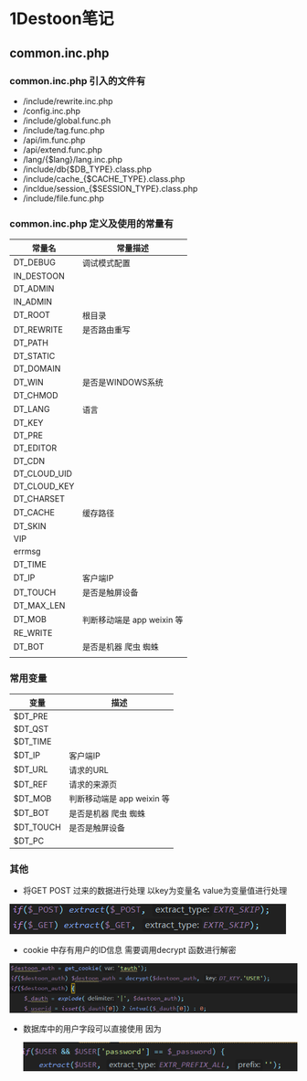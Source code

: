 # 1Destoon笔记

## common.inc.php 

### common.inc.php 引入的文件有

- /include/rewrite.inc.php
- /config.inc.php
- /include/global.func.ph
- /include/tag.func.php
- /api/im.func.php
- /api/extend.func.php
- /lang/{$lang}/lang.inc.php
- /include/db{$DB_TYPE}.class.php
- /include/cache_{$CACHE_TYPE}.class.php
- /incldue/session_{$SESSION_TYPE}.class.php
- /include/file.func.php



### common.inc.php 定义及使用的常量有

| 常量名       | 常量描述                   |
| ------------ | -------------------------- |
| DT_DEBUG     | 调试模式配置               |
| IN_DESTOON   |                            |
| DT_ADMIN     |                            |
| IN_ADMIN     |                            |
| DT_ROOT      | 根目录                     |
| DT_REWRITE   | 是否路由重写               |
| DT_PATH      |                            |
| DT_STATIC    |                            |
| DT_DOMAIN    |                            |
| DT_WIN       | 是否是WINDOWS系统          |
| DT_CHMOD     |                            |
| DT_LANG      | 语言                       |
| DT_KEY       |                            |
| DT_PRE       |                            |
| DT_EDITOR    |                            |
| DT_CDN       |                            |
| DT_CLOUD_UID |                            |
| DT_CLOUD_KEY |                            |
| DT_CHARSET   |                            |
| DT_CACHE     | 缓存路径                   |
| DT_SKIN      |                            |
| VIP          |                            |
| errmsg       |                            |
| DT_TIME      |                            |
| DT_IP        | 客户端IP                   |
| DT_TOUCH     | 是否是触屏设备             |
| DT_MAX_LEN   |                            |
| DT_MOB       | 判断移动端是 app weixin 等 |
| RE_WRITE     |                            |
| DT_BOT       | 是否是机器 爬虫 蜘蛛       |
|              |                            |

### 常用变量

| 变量      | 描述                       |
| --------- | -------------------------- |
| $DT_PRE   |                            |
| $DT_QST   |                            |
| $DT_TIME  |                            |
| $DT_IP    | 客户端IP                   |
| $DT_URL   | 请求的URL                  |
| $DT_REF   | 请求的来源页               |
| $DT_MOB   | 判断移动端是 app weixin 等 |
| $DT_BOT   | 是否是机器 爬虫 蜘蛛       |
| $DT_TOUCH | 是否是触屏设备             |
| $DT_PC    |                            |

### 其他

- 将GET POST 过来的数据进行处理 以key为变量名 value为变量值进行处理

![1571803254143](./static/image/1571803254143.png)

- cookie 中存有用户的ID信息 需要调用decrypt 函数进行解密

![1571803617895](./static/image/1571803617895.png)

- 数据库中的用户字段可以直接使用 因为

  ![1571810647521](./static/1571810647521.png)